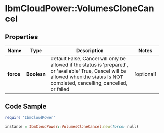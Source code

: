 # IbmCloudPower::VolumesCloneCancel

## Properties

Name | Type | Description | Notes
------------ | ------------- | ------------- | -------------
**force** | **Boolean** | default False, Cancel will only be allowed if the status is &#39;prepared&#39;, or &#39;available&#39; True, Cancel will be allowed when the status is NOT completed, cancelling, cancelled, or failed  | [optional] 

## Code Sample

```ruby
require 'IbmCloudPower'

instance = IbmCloudPower::VolumesCloneCancel.new(force: null)
```


